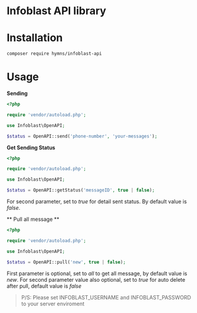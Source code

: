 # Infoblast API library

# Installation

```
composer require hymns/infoblast-api
```

# Usage 
**Sending**


```php
<?php 

require 'vendor/autoload.php';

use Infoblast\OpenAPI;

$status = OpenAPI::send('phone-number', 'your-messages');

```

**Get Sending Status**

```php
<?php 

require 'vendor/autoload.php';

use Infoblast\OpenAPI;

$status = OpenAPI::getStatus('messageID', true | false);

```

For second parameter, set to *true* for detail sent status. By default value is *false*.

** Pull all message **

```php
<?php 

require 'vendor/autoload.php';

use Infoblast\OpenAPI;

$status = OpenAPI::pull('new', true | false);

```
First parameter is optional, set to *all* to get all message, by default value is *new*.
For second parameter value also optional, set to *true* for auto delete after pull, default value is *false*


> P/S: Please set INFOBLAST_USERNAME and INFOBLAST_PASSWORD to your server enviroment